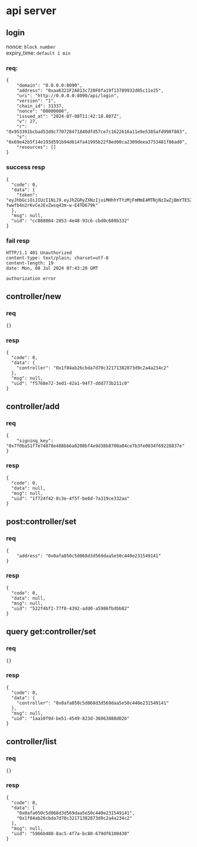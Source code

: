 # api server

## login
nonce: `block number`  
expiry_time: `default 1 min`

### req:
```jsonc
{
    "domain": "0.0.0.0:8090",
    "address": "0xaa6321F2A813c720F0fa19f13789932d05c11e25",
    "uri": "http://0.0.0.0:8090/api/login",
    "version": "1",
    "chain_id": 31337,
    "nonce": "00000000",
    "issued_at": "2024-07-08T11:42:18.807Z",
    "v": 27,
    "r": "0x953391bcbad53d9c770728471840dfd57ce7c1622616a11e9e5385afd998f883",
    "s": "0x69e42b5f14e193d591b94d614fa41995b22f8ed00ca2309deea3753481f86ad0",
    "resources": []
}
```
### success resp
```jsonc
{
  "code": 0,
  "data": {
    "token": "eyJhbGciOiJIUzI1NiJ9.eyJhZGRyZXNzIjoiMHhhYTYzMjFmMmE4MTNjNzIwZjBmYTE5ZjEzNzg5OTMyZDA1YzExZTI1IiwiY3JlYXRlX3RpbWUiOjE3MjA0MjQ1NDUsImV4cGlyeV90aW1lIjoxNzIwNDI0NjA1fQ.1wgqrBQU-fwwfb4n2rKvCeJEvZwsq43m-w-E4TD679k"
  },
  "msg": null,
  "uid": "cc888004-2853-4e48-93c6-cbd0c680b332"
}
```
### fail resp
```jsonc
HTTP/1.1 401 Unauthorized
content-type: text/plain; charset=utf-8
content-length: 19
date: Mon, 08 Jul 2024 07:43:28 GMT

authorization error
```

## controller/new

### req
```jsonc
{}
```

### resp
```jsonc
{
  "code": 0,
  "data": {
    "controller": "0x1f84ab26cbda7d70c32171382873d9c2a4a234c2"
  },
  "msg": null,
  "uid": "f5768e72-3ed1-42a1-94f7-ddd773b211c0"
}
```

## controller/add

### req
```jsonc
{
    "signing_key": "0x7f0ba51f7e74878e488bb6a0200bf4e9d38b8700a04ce7b3fe0034f69228837e"
}
```

### resp
```jsonc
{
  "code": 0,
  "data": null,
  "msg": null,
  "uid": "1f724f42-8c3e-4f5f-be6d-7a319ce332aa"
}
```

## post:controller/set

### req
```jsonc
{
    "address": "0x0afa050c5d068d3d569daa5e50c440e231549141"
}
```

### resp
```jsonc
{
  "code": 0,
  "data": null,
  "msg": null,
  "uid": "522f4bf2-77f8-4392-add0-a5986fbdbb82"
}
```

## query get:controller/set

### req
```jsonc
{}
```

### resp
```jsonc
{
  "code": 0,
  "data": {
    "controller": "0x0afa050c5d068d3d569daa5e50c440e231549141"
  },
  "msg": null,
  "uid": "1aa10f9d-be51-4549-823d-36063888d02b"
}
```

## controller/list

### req
```jsonc
{}
```

### resp
```jsonc
{
  "code": 0,
  "data": [
    "0x0afa050c5d068d3d569daa5e50c440e231549141",
    "0x1f84ab26cbda7d70c32171382873d9c2a4a234c2"
  ],
  "msg": null,
  "uid": "5966b408-8ac5-4f7a-bc80-679df6100430"
}
```